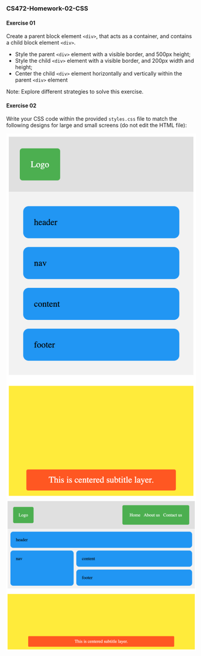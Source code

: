 ### CS472-Homework-02-CSS
#### Exercise 01
Create a parent block element `<div>`, that acts as a container, and contains a child block element `<div>`.
* Style the parent `<div>` element with a visible border, and 500px height;
* Style the child `<div>` element with a visible border, and 200px width and height;
* Center the child `<div>` element horizontally and vertically within the parent `<div>` element
   
Note: Explore different strategies to solve this exercise.
  
#### Exercise 02
Write your CSS code within the provided `styles.css` file to match the following designs for large and small screens (do not edit the HTML file):
  
<img src="./large.png" />
<img src="./small.png" />
